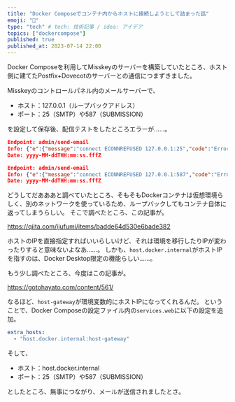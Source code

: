 ```yaml
---
title: "Docker Composeでコンテナ内からホストに接続しようとして詰まった話"
emoji: "🐋"
type: "tech" # tech: 技術記事 / idea: アイデア
topics: ["dockercompose"]
published: true
published_at: 2023-07-14 22:00
---
```


Docker Composeを利用してMisskeyのサーバーを構築していたところ、ホスト側に建てたPostfix+Dovecotのサーバーとの通信につまずきました。

Misskeyのコントロールパネル内のメールサーバーで、

- ホスト：127.0.0.1（ループバックアドレス）
- ポート：25（SMTP）や587（SUBMISSION）

を設定して保存後、配信テストをしたところエラーが……。

```json
Endpoint: admin/send-email
Info: {"e":{"message":"connect ECONNREFUSED 127.0.0.1:25","code":"Error","id":"06f9227e-f0c0-4d71-8ab0-6f71a43f47e1"}}
Date: yyyy-MM-ddTHH:mm:ss.fffZ
```

```json
Endpoint: admin/send-email
Info: {"e":{"message":"connect ECONNREFUSED 127.0.0.1:587","code":"Error","id":"06f9227e-f0c0-4d71-8ab0-6f71a43f47e1"}}
Date: yyyy-MM-ddTHH:mm:ss.fffZ
```

どうしてだあああと調べていたところ、そもそもDockerコンテナは仮想環境らしく、別のネットワークを使っているため、ループバックしてもコンテナ自体に返ってしまうらしい。
そこで調べたところ、この記事が。

https://qiita.com/ijufumi/items/badde64d530e6bade382

ホストのIPを直接指定すればいいらしいけど、それは環境を移行したりIPが変わったりすると意味ないよなあ……。
しかも、`host.docker.internal`がホストIPを指すのは、Docker Desktop限定の機能らしい……。

もう少し調べたところ、今度はこの記事が。

https://gotohayato.com/content/561/

なるほど、`host-gateway`が環境変数的にホストIPになってくれるんだ。
ということで、Docker Composeの設定ファイル内の`services.web`に以下の設定を追加。

```yaml:docker-compose.yml
extra_hosts:
  - "host.docker.internal:host-gateway"
```

そして、

- ホスト：host.docker.internal
- ポート：25（SMTP）や587（SUBMISSION）

としたところ、無事につながり、メールが送信されましたとさ。
